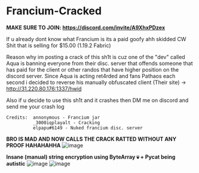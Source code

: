 # Francium-Cracked
**MAKE SURE TO JOIN: https://discord.com/invite/A9XhxPDzex**

If u already dont know what Francium is its a paid goofy ahh skidded CW Shit that is selling for $15.00 (1.19.2 Fabric)

Reason why im posting a crack of this sh1t is cuz one of the "dev" called Aqua is banning everyone from their disc. server that offends someone that has paid for the client or other randos that have higher position on the discord server. Since Aqua is acting ret4rded and fans Pathaos each second i decided to reverse his manually obfuscated client (Their site) ->  http://31.220.80.176:1337/hwid

Also if u decide to use this sh1t and it crashes then DM me on discord and send me your crash log

```
Credits:  annonymous - Francium jar
          _3000iqplayalt - Cracking
          elpapu#6149 - Nuked francium disc. server
```

**BRO IS MAD AND NOW CALLS THE CRACK RATTED WITHOUT ANY PROOF HAHAHAHHA**
![image](https://github.com/3000IQPlay/Francium-Cracked/assets/75604883/06ca7b80-a9f7-4593-905d-4ba2f6f5af8e)

**Insane (manual) string encryption using ByteArray 💀 + Pycat being autistic**
![image](https://github.com/3000IQPlay/Francium-Cracked/assets/75604883/27947aca-f557-492d-93fd-881eec646bd5)
![image](https://github.com/3000IQPlay/Francium-Cracked/assets/75604883/a482c62a-a517-4b48-a307-244c933f5d7f)

